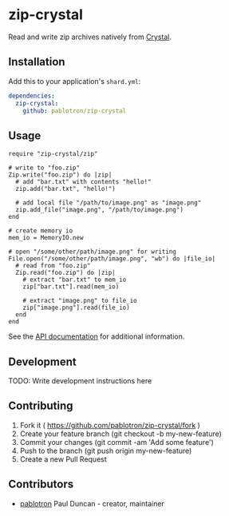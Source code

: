 # zip-crystal

Read and write zip archives natively from
[Crystal](http://crystal-lang.org/).

## Installation


Add this to your application's `shard.yml`:

```yaml
dependencies:
  zip-crystal:
    github: pablotron/zip-crystal
```


## Usage


```crystal
require "zip-crystal/zip"

# write to "foo.zip"
Zip.write("foo.zip") do |zip|
  # add "bar.txt" with contents "hello!"
  zip.add("bar.txt", "hello!")

  # add local file "/path/to/image.png" as "image.png"
  zip.add_file("image.png", "/path/to/image.png")
end

# create memory io
mem_io = MemoryIO.new

# open "/some/other/path/image.png" for writing
File.open("/some/other/path/image.png", "wb") do |file_io|
  # read from "foo.zip"
  Zip.read("foo.zip") do |zip|
    # extract "bar.txt" to mem_io
    zip["bar.txt"].read(mem_io)

    # extract "image.png" to file_io
    zip["image.png"].read(file_io)
  end
end
```

See the [API documentation](https://pablotron.github.com/zip-crystal/)
for additional information.

## Development

TODO: Write development instructions here

## Contributing

1. Fork it ( https://github.com/pablotron/zip-crystal/fork )
2. Create your feature branch (git checkout -b my-new-feature)
3. Commit your changes (git commit -am 'Add some feature')
4. Push to the branch (git push origin my-new-feature)
5. Create a new Pull Request

## Contributors

- [pablotron](https://github.com/pablotron) Paul Duncan - creator, maintainer
